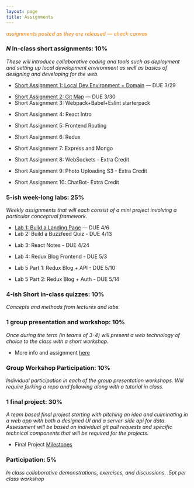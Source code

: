 ```yaml
---
layout: page
title: Assignments
---
```


<span style="color: #F27D00">*assignments posted as they are released — check canvas*</span>


### *N* In-class short assignments: 10%
*These will introduce collaborative coding and tools such as deployment and setting up local development environment as well as basics of designing and developing for the web.*

<!-- * Short Assignment 1: Local Dev Environment + Domain — DUE 3/29 -->
* [Short Assignment 1: Local Dev Environment + Domain](sa/localdev) — DUE 3/29
<!-- * Short Assignment 2: Git Map -->
* [Short Assignment 2: Git Map](sa/git-map) — DUE 3/30
* Short Assignment 3: Webpack+Babel+Eslint starterpack
<!-- * [Short Assignment 3: Webpack+Babel+Eslint starterpack](sa/starterpack) — DUE 4/13 -->
* Short Assignment 4: React Intro
<!-- * [Short Assignment 4: React Intro](sa/react-videos) — DUE 4/19 -->
* Short Assignment 5: Frontend Routing
<!-- * [Short Assignment 5: Frontend Routing](sa/routing) — DUE 4/27 -->
* Short Assignment 6: Redux
<!-- * [Short Assignment 6: Redux](sa/redux) - DUE 4/30 -->
* Short Assignment 7: Express and Mongo
<!-- * [Short Assignment 7: Express and Mongo](sa/server-side) - DUE 5/10 -->
* Short Assignment 8: WebSockets - Extra Credit
<!-- * [Short Assignment 8: WebSockets](sa/websockets) - Extra Credit (5/16) -->
* Short Assignment 9: Photo Uploading S3 - Extra Credit
<!-- * [Short Assignment 9: Photo Uploading S3](sa/s3-upload) - Extra Credit -->
* Short Assignment 10: ChatBot- Extra Credit
<!-- * [Short Assignment 10: ChatBot](sa/slack-bot) - Extra Credit -->



### 5-ish week-long labs:  25%
*Weekly assignments that will each consist of a mini project involving a particular conceptual framework.*

<!-- * Lab 1: Build a Landing Page — DUE 4/10 -->
* [Lab 1: Build a Landing Page](lab/landing-page) — DUE 4/6
* Lab 2: Build a Buzzfeed Quiz - DUE 4/13
<!-- * [Lab 2: Build a Buzzfeed Quiz](lab/quizzical) - DUE 4/13 -->
* Lab 3: React Notes - DUE 4/24
<!-- * [Lab 3: React Notes](lab/react-notes) - DUE 4/24 -->
* Lab 4: Redux Blog Frontend - DUE 5/3
<!-- * [Lab 4: Redux Blog Frontend](lab/redux-blog) - DUE 5/3 -->
* Lab 5 Part 1: Redux Blog + API - DUE 5/10
<!-- * [Lab 5 Part 1: Redux Blog + API](lab/redux-blog+server) - DUE 5/10 -->
* Lab 5 Part 2: Redux Blog + Auth - DUE 5/14
<!-- * [Lab 5 Part 2: Redux Blog + Auth](lab/redux-blog+auth) - DUE 5/14 -->


### 4-ish Short in-class quizzes:  10%
*Concepts and methods from lectures and labs.*

### 1 group presentation and workshop: 10%
*Once during the term (in teams of 3-4) will present a web technology of choice to the class with a short workshop.*

* More info and assignment [here](../workshops)

### Group Workshop Participation: 10%
*Individual participation in each of the group presentation workshops. Will require forking a repo and following along with a tutorial in class.*

### 1 final project:  30%
*A team based final project starting with pitching an idea and culminating in a web app with both a designed UI and a server-side api for data.  Assessment will be based on individual git pull requests and specific technical components that will be required for the projects.*

* Final Project [Milestones](project)

### Participation:  5%
*In class collaborative demonstrations, exercises, and discussions. .5pt per class workshop*
